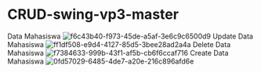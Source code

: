 # CRUD-swing-vp3-master
Data Mahasiswa
![f6c43b40-f973-45de-a5af-3e6c9c6500d9](https://github.com/Kazuya-01/CRUD-swing-vp3-master/assets/118815752/39ab69fd-274f-42db-8a2b-3ee2d58733e7)
Update Data Mahasiswa
![ff1df508-e9d4-4127-85d5-3bee28ad2a4a](https://github.com/Kazuya-01/CRUD-swing-vp3-master/assets/118815752/f7538a92-e7e7-42d4-9fb3-18c86270cbc8)
Delete Data Mahasiswa
![f7384633-999b-43f1-af5b-cb6f6ccaf716](https://github.com/Kazuya-01/CRUD-swing-vp3-master/assets/118815752/4d568e53-57bf-4748-a1ef-8e1dc37dbb02)
Create Data Mahasiswa
![0fd57029-6485-4de7-a20e-216c896afd6e](https://github.com/Kazuya-01/CRUD-swing-vp3-master/assets/118815752/3077e528-fbf2-4636-bde8-92ed7a00c180)
